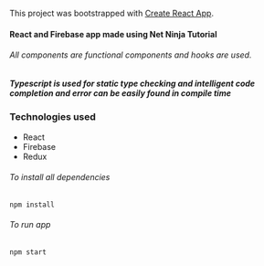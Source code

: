 This project was bootstrapped with [Create React App](https://github.com/facebook/create-react-app).

#### React and Firebase app made using Net Ninja Tutorial

###### All components are functional components and hooks are used.

##### Typescript is used for static type checking and intelligent code completion and error can be easily found in compile time

### Technologies used

- React
- Firebase
- Redux


###### To install all dependencies

``` npm install    ```

###### To run app


``` npm start     ```
